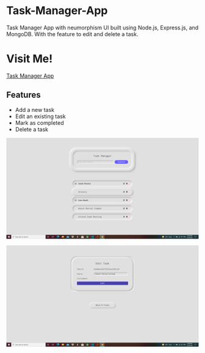 # Task-Manager-App
Task Manager App with neumorphism UI built using Node.js, Express.js, and MongoDB. With the feature to edit and delete a task.

# Visit Me!
[Task Manager App](https://taskmanager-api-v1.herokuapp.com/)

## Features
- Add a new task
- Edit an existing task
- Mark as completed
- Delete a task

![screenshot](./assets/screenshot1.png)

![screenshot1](./assets/screenshot2.png)
